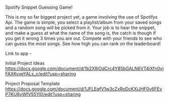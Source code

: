 Spotify Snippet Guessing Game!

This is my so far biggest project yet, a game involving the use of Spotifys Api.
The game is simple, you select a playlist/album from your saved songs and a random song will be picked from it. 
Your job is to hear the snippet, and make a guess at what the name of the song is, the catch is though if you get it wrong 3 times you are out. 
Compete with your friends to see who can guess the most songs.
See how high you can rank on the leaderboard!

Link to app -


Initial Project Ideas
https://docs.google.com/document/d/1b2X8iOdCrc4Y85bGALN6VT4iXfn0yjFAXKvxeYALs_c/edit?usp=sharing

Project Proposal Template
https://docs.google.com/document/d/1JFLEqfV1w3cZxRoDcKXiJHF0v6FEvP7KU8yWfV55Yl0/edit?usp=sharing

